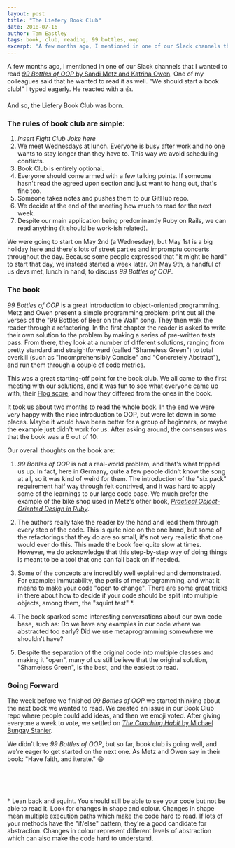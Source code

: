 ```yaml
---
layout: post
title: "The Liefery Book Club"
date: 2018-07-16
author: Tam Eastley
tags: book, club, reading, 99 bottles, oop
excerpt: "A few months ago, I mentioned in one of our Slack channels that I wanted to read 99 Bottles of OOP by Sandi Metz and Katrina Owen. One of my colleagues said that he wanted to read it as well ..."
---
```


A few months ago, I mentioned in one of our Slack channels that I wanted to read [*99 Bottles of OOP* by Sandi Metz and Katrina Owen](https://www.sandimetz.com/99bottles). One of my colleagues said that he wanted to read it as well. "We should start a book club!" I typed eagerly. He reacted with a :+1:.

And so, the Liefery Book Club was born.

### The rules of book club are simple:

1. _Insert Fight Club Joke here_
2. We meet Wednesdays at lunch. Everyone is busy after work and no one wants to stay longer than they have to. This way we avoid scheduling conflicts.
3. Book Club is entirely optional.
4. Everyone should come armed with a few talking points. If someone hasn't read the agreed upon section and just want to hang out, that's fine too.
5. Someone takes notes and pushes them to our GitHub repo.
6. We decide at the end of the meeting how much to read for the next week.
7. Despite our main application being predominantly Ruby on Rails, we can read anything (it should be work-ish related).

We were going to start on May 2nd (a Wednesday), but May 1st is a big holiday here and there's lots of street parties and impromptu concerts throughout the day. Because some people expressed that "it might be hard" to start that day, we instead started a week later. On May 9th, a handful of us devs met, lunch in hand, to discuss *99 Bottles of OOP*.

### The book

*99 Bottles of OOP* is a great introduction to object-oriented programming. Metz and Owen present a simple programming problem: print out all the verses of the "99 Bottles of Beer on the Wall" song. They then walk the reader through a refactoring. In the first chapter the reader is asked to write their own solution to the problem by making a series of pre-written tests pass. From there, they look at a number of different solutions, ranging from pretty standard and straightforward (called "Shameless Green") to total overkill (such as "Incomprehensibly Concise" and "Concretely Abstract"), and run them through a couple of code metrics.

This was a great starting-off point for the book club. We all came to the first meeting with our solutions, and it was fun to see what everyone came up with, their [Flog score](https://github.com/seattlerb/flog), and how they differed from the ones in the book.

It took us about two months to read the whole book. In the end we were very happy with the nice introduction to OOP, but were let down in some places. Maybe it would have been better for a group of beginners, or maybe the example just didn't work for us. After asking around, the consensus was that the book was a 6 out of 10.

Our overall thoughts on the book are:

1. *99 Bottles of OOP* is not a real-world problem, and that's what tripped us up. In fact, here in Germany, quite a few people didn't know the song at all, so it was kind of weird for them. The introduction of the "six pack" requirement half way through felt contrived, and it was hard to apply some of the learnings to our large code base. We much prefer the example of the bike shop used in Metz's other book, [*Practical Object-Oriented Design in Ruby*](http://www.poodr.com/).

2. The authors really take the reader by the hand and lead them through every step of the code. This is quite nice on the one hand, but some of the refactorings that they do are so small, it's not very realistic that one would ever do this. This made the book feel quite slow at times. However, we do acknowledge that this step-by-step way of doing things is meant to be a tool that one can fall back on if needed.

3. Some of the concepts are incredibly well explained and demonstrated. For example: immutability, the perils of metaprogramming, and what it means to make your code "open to change". There are some great tricks in there about how to decide if your code should be split into multiple objects, among them, the "squint test" \*.

4. The book sparked some interesting conversations about our own code base, such as: Do we have any examples in our code where we abstracted too early? Did we use metaprogramming somewhere we shouldn't have?

5. Despite the separation of the original code into multiple classes and making it "open", many of us still believe that the original solution, "Shameless Green", is the best, and the easiest to read.

### Going Forward

The week before we finished *99 Bottles of OOP* we started thinking about the next book we wanted to read. We created an issue in our Book Club repo where people could add ideas, and then we emoji voted. After giving everyone a week to vote, we settled on [*The Coaching Habit* by Michael Bungay Stanier](https://boxofcrayons.com/the-coaching-habit-book/).

We didn't love *99 Bottles of OOP*, but so far, book club is going well, and we're eager to get started on the next one. As Metz and Owen say in their book: "Have faith, and iterate." :smile:

<br><br><br>

\* Lean back and squint. You should still be able to see your code but not be able to read it. Look for changes in shape and colour. Changes in shape mean multiple execution paths which make the code hard to read. If lots of your methods have the "if/else" pattern, they're a good candidate for abstraction. Changes in colour represent different levels of abstraction which can also make the code hard to understand.
